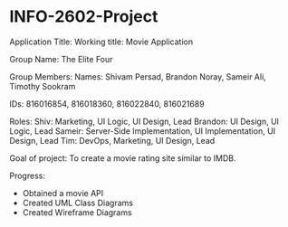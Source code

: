 # INFO-2602-Project

Application Title: Working title: Movie Application

Group Name: The Elite Four

Group Members: 
Names: Shivam Persad, Brandon Noray, Sameir Ali, Timothy Sookram

IDs: 816016854, 816018360, 816022840, 816021689

Roles:
 Shiv: Marketing, UI Logic, UI Design, Lead
 Brandon: UI Design, UI Logic, Lead
 Sameir: Server-Side Implementation, UI Implementation, UI Design, Lead
 Tim: DevOps, Marketing, UI Design, Lead

Goal of project:
  To create a movie rating site similar to IMDB.


Progress:
 * Obtained a movie API
 * Created UML Class Diagrams
 * Created Wireframe Diagrams
